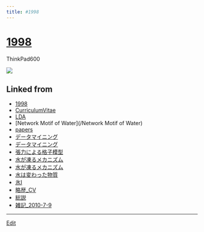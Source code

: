 ```yaml
---
title: #1998
---
```

# [1998](/1998)

ThinkPad600

![](https://upload.wikimedia.org/wikipedia/commons/thumb/7/78/IBM_Thinkpad_600E.jpg/462px-IBM_Thinkpad_600E.jpg)









## Linked from

* [1998](/1998)
* [CurriculumVitae](/CurriculumVitae)
* [LDA](/LDA)
* [Network Motif of Water](/Network Motif of Water)
* [papers](/papers)
* [データマイニング](/データマイニング)
* [データマイニング](/データマイニング)
* [張力による格子模型](/張力による格子模型)
* [水が凍るメカニズム](/水が凍るメカニズム)
* [水が凍るメカニズム](/水が凍るメカニズム)
* [水は変わった物質](/水は変わった物質)
* [氷I](/氷I)
* [略歴_CV](/略歴_CV)
* [総説](/総説)
* [雑記_2010-7-9](/雑記_2010-7-9)


----

[Edit](https://github.com/vitroid/vitroid.github.io/edit/master/MD/1998.md)

